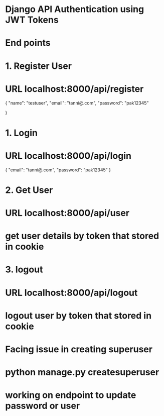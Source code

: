 # Django API Authentication using JWT Tokens



#  End points
# 1. Register User
# URL   localhost:8000/api/register
{
    "name": "testuser",
    "email": "tanni@.com",
    "password": "pak12345"

}

# 1. Login
# URL   localhost:8000/api/login
{
    "email": "tanni@.com",
    "password": "pak12345"
}

# 2. Get User
# URL   localhost:8000/api/user
# get user details by token that stored in cookie

# 3. logout
# URL   localhost:8000/api/logout
# logout user by token that stored in cookie



# Facing issue in creating superuser
# python manage.py createsuperuser



# working on endpoint to update password or user

